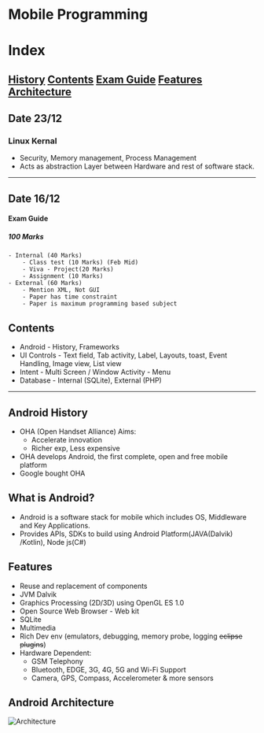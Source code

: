 # Mobile Programming
# Index
[History](#android-history) [Contents](#contents) [Exam Guide](#exam-guide) [Features](#features) [Architecture](#android-architecture)
----------

## Date 23/12
### Linux Kernal
- Security, Memory management, Process Management
- Acts as abstraction Layer between Hardware and rest of software stack.



----------
## Date 16/12

#### Exam Guide
##### 100 Marks
    - Internal (40 Marks)
        - Class test (10 Marks) (Feb Mid)
        - Viva - Project(20 Marks)
        - Assignment (10 Marks)
    - External (60 Marks)
        - Mention XML, Not GUI
        - Paper has time constraint
        - Paper is maximum programming based subject



## Contents
- Android - History, Frameworks
- UI Controls - Text field, Tab activity, Label, Layouts, toast, Event Handling, Image view, List view
- Intent - Multi Screen / Window Activity - Menu
- Database - Internal (SQLite), External (PHP)
----------


## Android History
- OHA (Open Handset Alliance) Aims:
    - Accelerate innovation
    - Richer exp, Less expensive
- OHA develops Android, the first complete, open and free mobile platform
- Google bought OHA


## What is Android?
- Android is a software stack for mobile which includes OS, Middleware and Key Applications.
- Provides APIs, SDKs to build using Android Platform(JAVA(Dalvik) /Kotlin), Node js(C#)  

## Features
- Reuse and replacement of components
- JVM Dalvik
- Graphics Processing (2D/3D) using OpenGL ES 1.0
- Open Source Web Browser - Web kit
- SQLite
- Multimedia
- Rich Dev env (emulators, debugging, memory probe, logging ~~eclipse plugins~~) 
- Hardware Dependent:
    - GSM Telephony
    - Bluetooth, EDGE, 3G, 4G, 5G and Wi-Fi Support
    - Camera, GPS, Compass, Accelerometer & more sensors

## Android Architecture

![Architecture](https://elinux.org/images/c/c2/Android-system-architecture.jpg)




